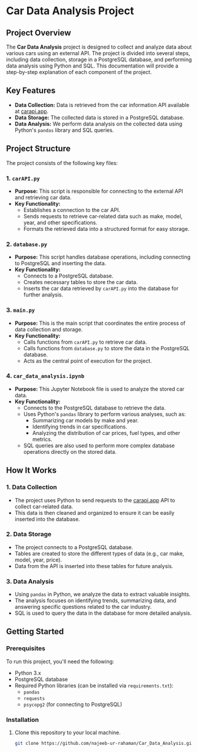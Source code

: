 # Car Data Analysis Project

## Project Overview

The **Car Data Analysis** project is designed to collect and analyze data about various cars using an external API. The project is divided into several steps, including data collection, storage in a PostgreSQL database, and performing data analysis using Python and SQL. This documentation will provide a step-by-step explanation of each component of the project.

## Key Features

- **Data Collection:** Data is retrieved from the car information API available at [carapi.app](https://carapi.app/).
- **Data Storage:** The collected data is stored in a PostgreSQL database.
- **Data Analysis:** We perform data analysis on the collected data using Python's `pandas` library and SQL queries.

## Project Structure

The project consists of the following key files:

### 1. `carAPI.py`

- **Purpose:** This script is responsible for connecting to the external API and retrieving car data.
- **Key Functionality:**
  - Establishes a connection to the car API.
  - Sends requests to retrieve car-related data such as make, model, year, and other specifications.
  - Formats the retrieved data into a structured format for easy storage.

### 2. `database.py`

- **Purpose:** This script handles database operations, including connecting to PostgreSQL and inserting the data.
- **Key Functionality:**
  - Connects to a PostgreSQL database.
  - Creates necessary tables to store the car data.
  - Inserts the car data retrieved by `carAPI.py` into the database for further analysis.

### 3. `main.py`

- **Purpose:** This is the main script that coordinates the entire process of data collection and storage.
- **Key Functionality:**
  - Calls functions from `carAPI.py` to retrieve car data.
  - Calls functions from `database.py` to store the data in the PostgreSQL database.
  - Acts as the central point of execution for the project.

### 4. `car_data_analysis.ipynb`

- **Purpose:** This Jupyter Notebook file is used to analyze the stored car data.
- **Key Functionality:**
  - Connects to the PostgreSQL database to retrieve the data.
  - Uses Python's `pandas` library to perform various analyses, such as:
    - Summarizing car models by make and year.
    - Identifying trends in car specifications.
    - Analyzing the distribution of car prices, fuel types, and other metrics.
  - SQL queries are also used to perform more complex database operations directly on the stored data.

## How It Works

### 1. Data Collection

- The project uses Python to send requests to the [carapi.app](https://carapi.app/) API to collect car-related data.
- This data is then cleaned and organized to ensure it can be easily inserted into the database.

### 2. Data Storage

- The project connects to a PostgreSQL database.
- Tables are created to store the different types of data (e.g., car make, model, year, price).
- Data from the API is inserted into these tables for future analysis.

### 3. Data Analysis

- Using `pandas` in Python, we analyze the data to extract valuable insights.
- The analysis focuses on identifying trends, summarizing data, and answering specific questions related to the car industry.
- SQL is used to query the data in the database for more detailed analysis.

## Getting Started

### Prerequisites

To run this project, you'll need the following:

- Python 3.x
- PostgreSQL database
- Required Python libraries (can be installed via `requirements.txt`):
  - `pandas`
  - `requests`
  - `psycopg2` (for connecting to PostgreSQL)

### Installation

1. Clone this repository to your local machine.
   ```bash
   git clone https://github.com/najeeb-ur-rahaman/Car_Data_Analysis.git
   ```
